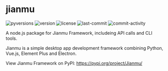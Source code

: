 # jianmu

![pyversions](https://img.shields.io/pypi/pyversions/Jianmu) ![version](https://img.shields.io/pypi/v/Jianmu) ![license](https://img.shields.io/pypi/l/Jianmu) ![last-commit](https://img.shields.io/github/last-commit/frederick-wang/jianmu) ![commit-activity](https://img.shields.io/github/commit-activity/m/frederick-wang/jianmu)

A node.js package for Jianmu Framework, includeing API calls and CLI tools.

Jianmu is a simple desktop app development framework combining Python, Vue.js, Element Plus and Electron.

View Jianmu Framework on PyPI: https://pypi.org/project/Jianmu/
